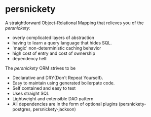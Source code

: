 # persnickety

A straightforward Object-Relational Mapping that relieves you of the _persnickety_:
- overly complicated layers of abstraction
- having to learn a query language that hides SQL.
- 'magic' non-deterministic caching behavior
- high cost of entry and cost of ownership
- dependency hell

The _persnickety_ ORM strives to be
- Declarative and DRY(Don't Repeat Yourself). 
- Easy to maintain using generated boilerpate code.
- Self contained and easy to test   
- Uses straight SQL
- Lightweight and extensible DAO pattern
- All dependencies are in the form of optional plugins (persnickety-postgres, persnickety-jackson)
 
